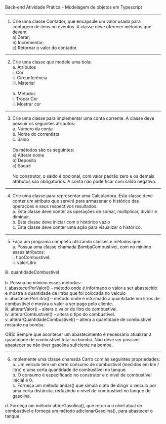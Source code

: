 Back-end
Atividade Prática - Modelagem de objetos em Typescript

---

1. Crie uma classe Contador, que encapsule um valor usado para
   contagem de itens ou eventos. A classe deve oferecer métodos que
   devem:<br>
   a) Zerar;<br>
   b) Incrementar;<br>
   c) Retornar o valor do contador.<br>

---

2. Crie uma classe que modele uma bola:<br>
   a. Atributos<br>
   i. Cor<br>
   ii. Circunferência<br>
   iii. Material<br><br>
   b. Métodos<br>
   i. Trocar Cor<br>
   ii. Mostrar cor<br>

---

3. Crie uma classe para implementar uma conta corrente. A classe
   deve possuir os seguintes atributos:<br>
   a. Número da conta<br>
   b. Nome do correntista<br>
   c. Saldo<br><br>
   Os métodos são os seguintes:<br>
   a) Alterar nome<br>
   b) Deposito<br>
   c) Saque<br><br>
   No construtor, o saldo é opcional, com valor padrão zero e os
   demais atributos são obrigatórios. A conta não pode ficar com saldo
   negativo.

---

4. Crie uma classe para representar uma Calculadora. Esta classe
   deve conter um atributo que servirá para armazenar o histórico das
   operações e seus respectivos resultados.<br>
   a. Esta classe deve conter as operações de somar, multiplicar,
   dividir e diminuir.<br>
   b. Esta classe deve iniciar com o histórico vazio<br>
   c. Esta classe deve conter uma ação para visualizar o histórico.<br>

---

5. Faça um programa completo utilizando classes e métodos que:<br>
   a. Possua uma classe chamada BombaCombustivel, com no
   mínimo esses atributos:<br>
   i. tipoCombustivel.<br>
   ii. valorLitro<br>

iii. quantidadeCombustivel<br><br>
b. Possua no mínimo esses métodos:<br>
i. abastecerPorValor() – método onde é informado o
valor a ser abastecido e mostra a quantidade de litros
que foi colocada no veículo<br>
ii. abastecerPorLitro() – método onde é informado a
quantidade em litros de combustível e mostra o valor a
ser pago pelo cliente.<br>
iii. alterarValor() – altera o valor do litro do combustível.<br>
iv. alterarCombustivel() – altera o tipo do combustível.<br>
v. alterarQuantidadeCombustivel() – altera a
quantidade de combustível restante na bomba.<br>

OBS: Sempre que acontecer um abastecimento é necessário
atualizar a quantidade de combustível total na bomba. Não deve ser
possível abastecer se não tiver gasolina suficiente na bomba.<br>

---

6. Implemente uma classe chamada Carro com as seguintes
   propriedades:<br>
   a. Um veículo tem um certo consumo de combustível (medidos
   em km / litro) e uma certa quantidade de combustível no
   tanque.<br>
   b. O consumo é especificado no construtor e o nível de
   combustível inicial é 0.<br>
   c. Forneça um método andar() que simula o ato de dirigir o
   veículo por uma certa distância, reduzindo o nível de
   combustível no tanque de gasolina.<br>

d. Forneça um método obterGasolina(), que retorna o nível atual
de combustível e forneça um método adicionarGasolina(),
para abastecer o tanque.
